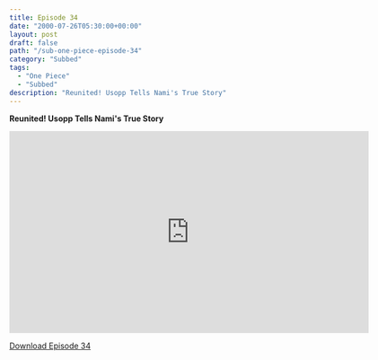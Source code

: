 ```yaml
---
title: Episode 34
date: "2000-07-26T05:30:00+00:00"
layout: post
draft: false
path: "/sub-one-piece-episode-34"
category: "Subbed"
tags:
  - "One Piece"
  - "Subbed"
description: "Reunited! Usopp Tells Nami's True Story"
---
```


**Reunited! Usopp Tells Nami's True Story**

<iframe width="640" height="360" src="https://www.fembed.com/v/pmo553zg8ol" frameborder="0" marginwidth=0 marginheight=0 scrolling=no allowfullscreen></iframe>

<a href="http://ouo.io/qs/eCodkFEQ?s=https://rapidvid.to/d/https://www.fembed.com/v/pmo553zg8ol">Download Episode 34</a>
